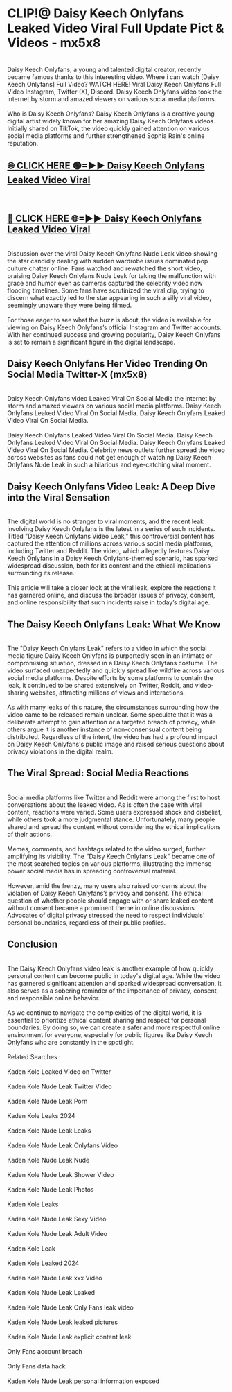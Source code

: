 # CLIP!@ Daisy Keech Onlyfans Leaked Video Viral Full Update Pict & Videos - mx5x8
<br>
Daisy Keech Onlyfans, a young and talented digital creator, recently became famous thanks to this interesting video. Where i can watch [Daisy Keech Onlyfans] Full Video? WATCH HERE! Viral Daisy Keech Onlyfans Full Video Instagram, Twitter (X), Discord. Daisy Keech Onlyfans video took the internet by storm and amazed viewers on various social media platforms.
<br><br>
Who is Daisy Keech Onlyfans? Daisy Keech Onlyfans is a creative young digital artist widely known for her amazing Daisy Keech Onlyfans videos. Initially shared on TikTok, the video quickly gained attention on various social media platforms and further strengthened Sophia Rain's online reputation.
<br>
<h2><a href="https://bestclip.site?title=Daisy_Keech_Onlyfans">🌐 CLICK HERE 🟢=►► Daisy Keech Onlyfans Leaked Video Viral</a></h2>
<br>
<h2><a href="https://bestclip.site?title=Daisy_Keech_Onlyfans">🔴 CLICK HERE 🌐=►► Daisy Keech Onlyfans Leaked Video Viral</a></h2>
<br>
Discussion over the viral Daisy Keech Onlyfans Nude Leak video showing the star candidly dealing with sudden wardrobe issues dominated pop culture chatter online. Fans watched and rewatched the short video, praising Daisy Keech Onlyfans Nude Leak for taking the malfunction with grace and humor even as cameras captured the celebrity video now flooding timelines. Some fans have scrutinized the viral clip, trying to discern what exactly led to the star appearing in such a silly viral video, seemingly unaware they were being filmed.
<br><br>
For those eager to see what the buzz is about, the video is available for viewing on Daisy Keech Onlyfans’s official Instagram and Twitter accounts. With her continued success and growing popularity, Daisy Keech Onlyfans is set to remain a significant figure in the digital landscape.
<br>
<h2>Daisy Keech Onlyfans Her Video Trending On Social Media Twitter-X (mx5x8)</h2>
<br>
Daisy Keech Onlyfans video Leaked Viral On Social Media the internet by storm and amazed viewers on various social media platforms. Daisy Keech Onlyfans Leaked Video Viral On Social Media. Daisy Keech Onlyfans Leaked Video Viral On Social Media.
<br><br>
Daisy Keech Onlyfans Leaked Video Viral On Social Media. Daisy Keech Onlyfans Leaked Video Viral On Social Media. Daisy Keech Onlyfans Leaked Video Viral On Social Media. Celebrity news outlets further spread the video across websites as fans could not get enough of watching Daisy Keech Onlyfans Nude Leak in such a hilarious and eye-catching viral moment.
<br>
<h2>Daisy Keech Onlyfans Video Leak: A Deep Dive into the Viral Sensation</h2>
<br>
The digital world is no stranger to viral moments, and the recent leak involving Daisy Keech Onlyfans is the latest in a series of such incidents. Titled "Daisy Keech Onlyfans Video Leak," this controversial content has captured the attention of millions across various social media platforms, including Twitter and Reddit. The video, which allegedly features Daisy Keech Onlyfans in a Daisy Keech Onlyfans-themed scenario, has sparked widespread discussion, both for its content and the ethical implications surrounding its release.
<br><br>
This article will take a closer look at the viral leak, explore the reactions it has garnered online, and discuss the broader issues of privacy, consent, and online responsibility that such incidents raise in today’s digital age.
<br>
<h2>The Daisy Keech Onlyfans Leak: What We Know</h2>
<br>
The "Daisy Keech Onlyfans Leak" refers to a video in which the social media figure Daisy Keech Onlyfans is purportedly seen in an intimate or compromising situation, dressed in a Daisy Keech Onlyfans costume. The video surfaced unexpectedly and quickly spread like wildfire across various social media platforms. Despite efforts by some platforms to contain the leak, it continued to be shared extensively on Twitter, Reddit, and video-sharing websites, attracting millions of views and interactions.
<br><br>
As with many leaks of this nature, the circumstances surrounding how the video came to be released remain unclear. Some speculate that it was a deliberate attempt to gain attention or a targeted breach of privacy, while others argue it is another instance of non-consensual content being distributed. Regardless of the intent, the video has had a profound impact on Daisy Keech Onlyfans's public image and raised serious questions about privacy violations in the digital realm.
<br>
<h2>The Viral Spread: Social Media Reactions</h2>
<br>
Social media platforms like Twitter and Reddit were among the first to host conversations about the leaked video. As is often the case with viral content, reactions were varied. Some users expressed shock and disbelief, while others took a more judgmental stance. Unfortunately, many people shared and spread the content without considering the ethical implications of their actions.
<br><br>
Memes, comments, and hashtags related to the video surged, further amplifying its visibility. The "Daisy Keech Onlyfans Leak" became one of the most searched topics on various platforms, illustrating the immense power social media has in spreading controversial material.
<br><br>
However, amid the frenzy, many users also raised concerns about the violation of Daisy Keech Onlyfans’s privacy and consent. The ethical question of whether people should engage with or share leaked content without consent became a prominent theme in online discussions. Advocates of digital privacy stressed the need to respect individuals' personal boundaries, regardless of their public profiles.
<br>
<h2>Conclusion</h2>
<br>
The Daisy Keech Onlyfans video leak is another example of how quickly personal content can become public in today's digital age. While the video has garnered significant attention and sparked widespread conversation, it also serves as a sobering reminder of the importance of privacy, consent, and responsible online behavior.
<br><br>
As we continue to navigate the complexities of the digital world, it is essential to prioritize ethical content sharing and respect for personal boundaries. By doing so, we can create a safer and more respectful online environment for everyone, especially for public figures like Daisy Keech Onlyfans who are constantly in the spotlight.
<br><br>
Related Searches :
<br><br>
Kaden Kole Leaked Video on Twitter
<br><br>
Kaden Kole Nude Leak Twitter Video
<br><br>
Kaden Kole Nude Leak Porn
<br><br>
Kaden Kole Leaks 2024
<br><br>
Kaden Kole Nude Leak Leaks
<br><br>
Kaden Kole Nude Leak Onlyfans Video
<br><br>
Kaden Kole Nude Leak Nude
<br><br>
Kaden Kole Nude Leak Shower Video
<br><br>
Kaden Kole Nude Leak Photos
<br><br>
Kaden Kole Leaks
<br><br>
Kaden Kole Nude Leak Sexy Video
<br><br>
Kaden Kole Nude Leak Adult Video
<br><br>
Kaden Kole Leak
<br><br>
Kaden Kole Leaked 2024
<br><br>
Kaden Kole Nude Leak xxx Video
<br><br>
Kaden Kole Nude Leak Leaked
<br><br>
Kaden Kole Nude Leak Only Fans leak video
<br><br>
Kaden Kole Nude Leak leaked pictures
<br><br>
Kaden Kole Nude Leak explicit content leak
<br><br>
Only Fans account breach
<br><br>
Only Fans data hack
<br><br>
Kaden Kole Nude Leak personal information exposed